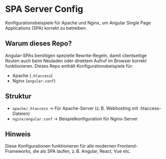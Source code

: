 # SPA Server Config

Konfigurationsbeispiele für Apache und Nginx, um Angular Single Page Applications (SPA) korrekt zu betreiben.

## Warum dieses Repo?

Angular-SPAs benötigen spezielle Rewrite-Regeln, damit clientseitige Routen auch beim Neuladen oder direktem Aufruf im Browser korrekt funktionieren. Dieses Repo enthält Konfigurationsbeispiele für:

- Apache (`.htaccess`)
- Nginx (`angular.conf`)

## Struktur
- ```apache/.htaccess``` → Für Apache-Server (z. B. Webhosting mit .htaccess-Dateien) 
- ```nginx/angular.conf``` → Beispielkonfiguration für Nginx-Server

## Hinweis
Diese Konfigurationen funktionieren für alle modernen Frontend-Frameworks, die als SPA laufen, z. B. Angular, React, Vue etc.
